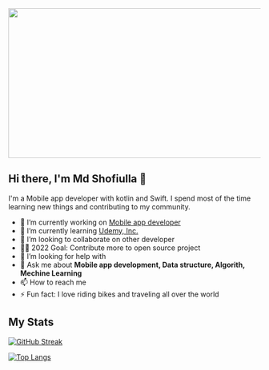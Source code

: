 <div align="center">
  <img src="https://media.giphy.com/media/dWesBcTLavkZuG35MI/giphy.gif" width="600" height="300"/>
</div>
<!--
 <div id="badges">
  <a href="your-linkedin-URL">
    <img src="https://img.shields.io/badge/LinkedIn-blue?style=for-the-badge&logo=linkedin&logoColor=white" alt="LinkedIn Badge"/>
  </a>
  <a href="https://stackoverflow.com/users/9158688/md-shofiulla">
    <img src="https://img.shields.io/badge/YouTube-red?style=for-the-badge&logo=youtube&logoColor=white" alt="Youtube Badge"/>
  </a>
  <a href="your-twitter-URL">
    <img src="https://img.shields.io/badge/Twitter-blue?style=for-the-badge&logo=twitter&logoColor=white" alt="Twitter Badge"/>
  </a>
<img src="https://komarev.com/ghpvc/?username=shofiq301&style=flat-square&color=blue" alt=""/>
</div>
<div align="center">
<img src="https://komarev.com/ghpvc/?username=shofiq301&style=flat-square&color=blue" alt=""/>
</div>
--!>

## Hi there, I'm Md Shofiulla :handshake:
I'm a Mobile app developer with kotlin and Swift. I spend most of the time learning new things and contributing to my community. 

- 🔭 I’m currently working on [Mobile app developer](https://iotait.tech/) 
- 🌱 I’m currently learning [Udemy, Inc.](https://www.udemy.com/course/android-architecture-componentsmvvm-with-dagger-retrofit/?src=sac&kw=Complete+android+jetpack)
- 👯 I’m looking to collaborate on other developer
- :technologist: 2022 Goal: Contribute more to open source project
- 🤔 I’m looking for help with 
- 💬 Ask me about **Mobile app development, Data structure, Algorith, Mechine Learning** 
- 📫 How to reach me
- ⚡ Fun fact: I love riding bikes and traveling all over the world
## My Stats
[![GitHub Streak](http://github-readme-streak-stats.herokuapp.com?user=shofiq301&theme=dark&background=000000)](https://git.io/streak-stats)

[![Top Langs](https://github-readme-stats.vercel.app/api/top-langs/?username=shofiq301&layout=compact&theme=vision-friendly-dark)](https://github.com/anuraghazra/github-readme-stats)
